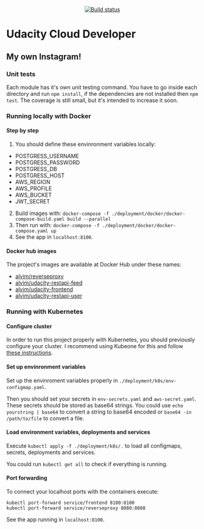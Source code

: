 <p align="center">
  <a href="https://travis-ci.com/alvimm/udacity-project-refactor-udagram"><img src="https://travis-ci.com/alvimm/udacity-project-refactor-udagram.svg?branch=master" alt="Build status" /></a>
</p>


# Udacity Cloud Developer
## My own Instagram!

### Unit tests

Each module has it's own unit testing command. You have to go inside each directory and run
`npm install`, if the dependencies are not installed then `npm test`.
The coverage is still small, but it's intended to increase it soon.

### Running locally with Docker

#### Step by step

1. You should define these envinronment variables locally:
  - POSTGRESS_USERNAME
  - POSTGRESS_PASSWORD
  - POSTGRESS_DB
  - POSTGRESS_HOST
  - AWS_REGION
  - AWS_PROFILE
  - AWS_BUCKET
  - JWT_SECRET

2. Build images with:
`docker-compose -f ./deployment/docker/docker-compose-build.yaml build --parallel`
1. Then run with:
`docker-compose -f ./deployment/docker/docker-compose.yaml up`
4. See the app in `localhost:8100`.

#### Docker hub images

The project's images are available at Docker Hub under these names:
- [alvim/reverseproxy](https://hub.docker.com/repository/docker/alvim/reverseproxy)
- [alvim/udacity-restapi-feed](https://hub.docker.com/repository/docker/alvim/udacity-restapi-feed)
- [alvim/udacity-frontend](https://hub.docker.com/repository/docker/alvim/udacity-frontend)
- [alvim/udacity-restapi-user](https://hub.docker.com/repository/docker/alvim/udacity-restapi-user)

### Running with Kubernetes

#### Configure cluster

In order to run this project properly with Kubernetes, you should previously configure your
cluster. I recommend using Kubeone for this and follow [these instructions](https://github.com/kubermatic/kubeone/blob/master/docs/quickstart-aws.md).

#### Set up envinronment variables

Set up the envinroment variables properly in
`./deployment/k8s/env-configmap.yaml`.

Then you should set your secrets in `env-secrets.yaml` and `aws-secret.yaml`.
These secrets should be stored as base64 strings. You could use `echo yourstring | base64` to
convert a string to base64 encoded or `base64 -in /path/to/file` to convert a file.

#### Load environment variables, deployments and services

Execute `kubectl apply -f ./deployment/k8s/.` to load all configmaps, secrets,
deployments and services.

You could run `kubectl get all` to check if everything is running.

#### Port forwarding

To connect your localhost ports with the containers execute:
```
kubectl port-forward service/frontend 8100:8100
kubectl port-forward service/reverseproxy 8080:8080
```

See the app running in `localhost:8100`.